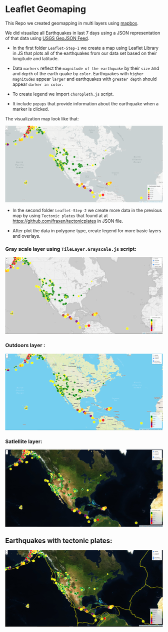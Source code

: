 # Leaflet Geomaping

This Repo we created geomapping in multi layers using [mapbox](https://account.mapbox.com/).

We did visualize all Earthquakes in last 7 days using a JSON representation of that data using [USGS GeoJSON Feed](http://earthquake.usgs.gov/earthquakes/feed/v1.0/geojson.php).

* In the first folder `Leaflet-Step-1` we create a map using Leaflet Library in JS that plots all of the earthquakes from our data set based on their longitude and latitude.

*  Data `markers` reflect the `magnitude of the earthquake` by their `size` and and `depth` of the earth quake by `color`. Earthquakes with `higher magnitudes` appear `larger` and earthquakes with `greater depth` should appear `darker in color`.

* To create legend we import `choropleth.js` script.

* It include `popups` that provide information about the earthquake when a marker is clicked.

The visualization map look like that:

![map](images/light_layer.png)

* In the second folder `Leaflet-Step-2` we create more data in the previous map by using `Tectonic plates` that found at at <https://github.com/fraxen/tectonicplates> in JSON file.

* After plot the data in polygone type, create legend for more basic layers and overlays.

### Gray scale layer using  `TileLayer.Grayscale.js` script: 

![map](images/gray_scale.png)

### Outdoors layer :
![](images/outdoors.png)

### Satlellite layer:

![](images/satlellite.png)

## Earthquakes with tectonic plates:
![](images/with_tectonic.png)






